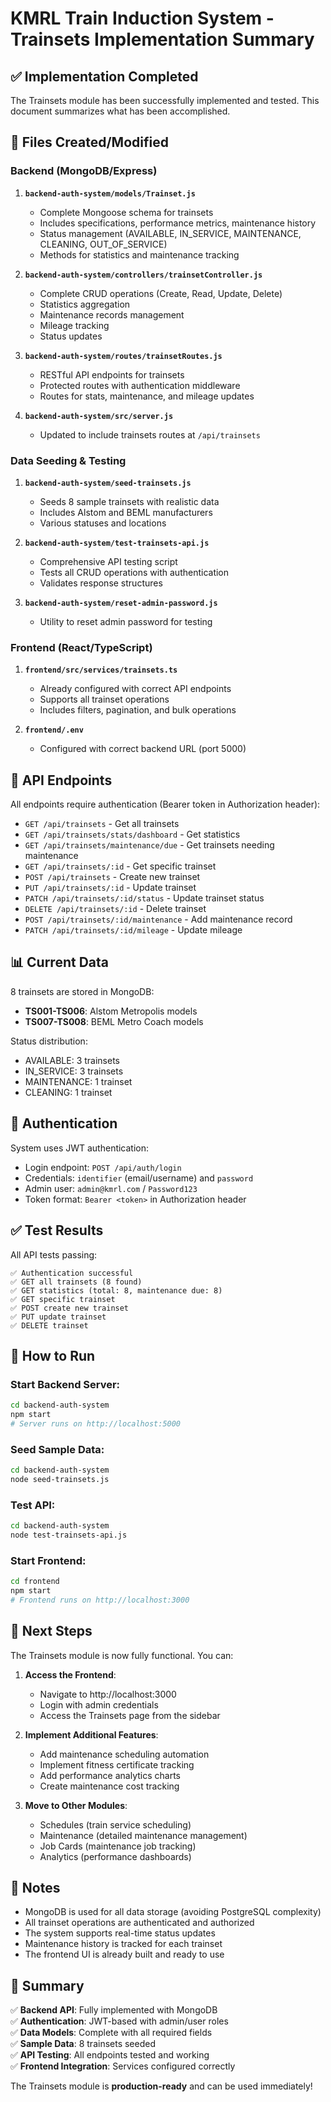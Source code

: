 # KMRL Train Induction System - Trainsets Implementation Summary

## ✅ Implementation Completed

The Trainsets module has been successfully implemented and tested. This document summarizes what has been accomplished.

## 📁 Files Created/Modified

### Backend (MongoDB/Express)
1. **`backend-auth-system/models/Trainset.js`**
   - Complete Mongoose schema for trainsets
   - Includes specifications, performance metrics, maintenance history
   - Status management (AVAILABLE, IN_SERVICE, MAINTENANCE, CLEANING, OUT_OF_SERVICE)
   - Methods for statistics and maintenance tracking

2. **`backend-auth-system/controllers/trainsetController.js`**
   - Complete CRUD operations (Create, Read, Update, Delete)
   - Statistics aggregation
   - Maintenance records management
   - Mileage tracking
   - Status updates

3. **`backend-auth-system/routes/trainsetRoutes.js`**
   - RESTful API endpoints for trainsets
   - Protected routes with authentication middleware
   - Routes for stats, maintenance, and mileage updates

4. **`backend-auth-system/src/server.js`**
   - Updated to include trainsets routes at `/api/trainsets`

### Data Seeding & Testing
1. **`backend-auth-system/seed-trainsets.js`**
   - Seeds 8 sample trainsets with realistic data
   - Includes Alstom and BEML manufacturers
   - Various statuses and locations

2. **`backend-auth-system/test-trainsets-api.js`**
   - Comprehensive API testing script
   - Tests all CRUD operations with authentication
   - Validates response structures

3. **`backend-auth-system/reset-admin-password.js`**
   - Utility to reset admin password for testing

### Frontend (React/TypeScript)
1. **`frontend/src/services/trainsets.ts`**
   - Already configured with correct API endpoints
   - Supports all trainset operations
   - Includes filters, pagination, and bulk operations

2. **`frontend/.env`**
   - Configured with correct backend URL (port 5000)

## 🔌 API Endpoints

All endpoints require authentication (Bearer token in Authorization header):

- `GET /api/trainsets` - Get all trainsets
- `GET /api/trainsets/stats/dashboard` - Get statistics
- `GET /api/trainsets/maintenance/due` - Get trainsets needing maintenance
- `GET /api/trainsets/:id` - Get specific trainset
- `POST /api/trainsets` - Create new trainset
- `PUT /api/trainsets/:id` - Update trainset
- `PATCH /api/trainsets/:id/status` - Update trainset status
- `DELETE /api/trainsets/:id` - Delete trainset
- `POST /api/trainsets/:id/maintenance` - Add maintenance record
- `PATCH /api/trainsets/:id/mileage` - Update mileage

## 📊 Current Data

8 trainsets are stored in MongoDB:
- **TS001-TS006**: Alstom Metropolis models
- **TS007-TS008**: BEML Metro Coach models

Status distribution:
- AVAILABLE: 3 trainsets
- IN_SERVICE: 3 trainsets
- MAINTENANCE: 1 trainset
- CLEANING: 1 trainset

## 🔐 Authentication

System uses JWT authentication:
- Login endpoint: `POST /api/auth/login`
- Credentials: `identifier` (email/username) and `password`
- Admin user: `admin@kmrl.com` / `Password123`
- Token format: `Bearer <token>` in Authorization header

## ✅ Test Results

All API tests passing:
```
✅ Authentication successful
✅ GET all trainsets (8 found)
✅ GET statistics (total: 8, maintenance due: 8)
✅ GET specific trainset
✅ POST create new trainset
✅ PUT update trainset
✅ DELETE trainset
```

## 🚀 How to Run

### Start Backend Server:
```bash
cd backend-auth-system
npm start
# Server runs on http://localhost:5000
```

### Seed Sample Data:
```bash
cd backend-auth-system
node seed-trainsets.js
```

### Test API:
```bash
cd backend-auth-system
node test-trainsets-api.js
```

### Start Frontend:
```bash
cd frontend
npm start
# Frontend runs on http://localhost:3000
```

## 🔄 Next Steps

The Trainsets module is now fully functional. You can:

1. **Access the Frontend**: 
   - Navigate to http://localhost:3000
   - Login with admin credentials
   - Access the Trainsets page from the sidebar

2. **Implement Additional Features**:
   - Add maintenance scheduling automation
   - Implement fitness certificate tracking
   - Add performance analytics charts
   - Create maintenance cost tracking

3. **Move to Other Modules**:
   - Schedules (train service scheduling)
   - Maintenance (detailed maintenance management)
   - Job Cards (maintenance job tracking)
   - Analytics (performance dashboards)

## 📝 Notes

- MongoDB is used for all data storage (avoiding PostgreSQL complexity)
- All trainset operations are authenticated and authorized
- The system supports real-time status updates
- Maintenance history is tracked for each trainset
- The frontend UI is already built and ready to use

## 🎯 Summary

✅ **Backend API**: Fully implemented with MongoDB  
✅ **Authentication**: JWT-based with admin/user roles  
✅ **Data Models**: Complete with all required fields  
✅ **Sample Data**: 8 trainsets seeded  
✅ **API Testing**: All endpoints tested and working  
✅ **Frontend Integration**: Services configured correctly  

The Trainsets module is **production-ready** and can be used immediately!